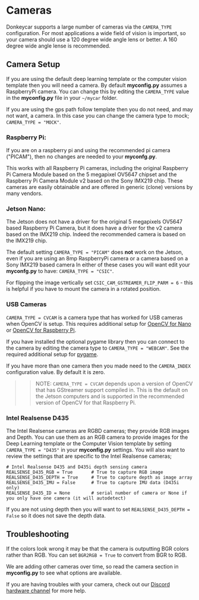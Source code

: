 # Cameras

Donkeycar supports a large number of cameras via the `CAMERA_TYPE` configuration.  For most applications a wide field of vision is important, so your camera should use a 120 degree wide angle lens or better.  A 160 degree wide angle lense is recommended.

## Camera Setup

If you are using the default deep learning template or the computer vision template then you will need a camera.  By default __myconfig.py__ assumes a RaspberryPi camera.  You can change this by editing the `CAMERA_TYPE` value in the __myconfig.py__ file in your `~/mycar` folder.  

If you are using the gps path follow template then you do not need, and may not want, a camera.  In this case you can change the camera type to mock; `CAMERA_TYPE = "MOCK"`.

### Raspberry Pi:

If you are on a raspberry pi and using the recommended pi camera ("PICAM"), then no changes are needed to your __myconfg.py__.

This works with all Raspberry Pi cameras, including the original Raspberry Pi Camera Module based on the 5 megapixel OV5647 chipset and the Raspberry Pi Camera Module v2 based on the Sony IMX219 chip.  These cameras are easily obtainable and are offered in generic (clone) versions by many vendors.

### Jetson Nano:

The Jetson does not have a driver for the original 5 megapixels OV5647 based Raspberry Pi Camera, but it does have a driver for the v2 camera based on the IMX219 chip.  Indeed the recommended camera is based on the IMX219 chip.

The default setting `CAMERA_TYPE = "PICAM"` does **not** work on the Jetson, even if you are using an 8mp RaspberryPi camera or a camera based on a Sony IMX219 based camera  In either of these cases you will want edit your __myconfg.py__ to have: `CAMERA_TYPE = "CSIC"`.

For flipping the image vertically set `CSIC_CAM_GSTREAMER_FLIP_PARM = 6` - this is helpful if you have to mount the camera in a rotated position.

### USB Cameras

`CAMERA_TYPE = CVCAM` is a camera type that has worked for USB cameras when OpenCV is setup. This requires additional setup for [OpenCV for Nano](/guide/robot_sbc/setup_jetson_nano/#step-4-install-opencv) or [OpenCV for Raspberry Pi](https://www.learnopencv.com/install-opencv-4-on-raspberry-pi/).  

If you have installed the optional pygame library then you can connect to the camera by editing the camera type to `CAMERA_TYPE = "WEBCAM"`.  See the required additional setup for [pygame](https://www.pygame.org/wiki/GettingStarted).

If you have more than one camera then you made need to the `CAMERA_INDEX` configuration value.  By default it is zero.

>> NOTE: `CAMERA_TYPE = CVCAM` depends upon a version of OpenCV that has GStreamer support compiled in.  This is the default on the Jetson computers and is supported in the recommended version of OpenCV for that Raspberry Pi.

### Intel Realsense D435

The Intel Realsense cameras are RGBD cameras; they provide RGB images and Depth.  You can use them as an RGB camera to provide images for the Deep Learning template or the Computer Vision template by setting `CAMERA_TYPE = "D435"` in your __myconfig.py__ settings.  You will also want to review the settings that are specific to the Intel Realsense cameras;

```
# Intel Realsense D435 and D435i depth sensing camera
REALSENSE_D435_RGB = True       # True to capture RGB image
REALSENSE_D435_DEPTH = True     # True to capture depth as image array
REALSENSE_D435_IMU = False      # True to capture IMU data (D435i only)
REALSENSE_D435_ID = None        # serial number of camera or None if you only have one camera (it will autodetect)
```

If you are not using depth then you will want to set `REALSENSE_D435_DEPTH = False` so it does not save the depth data.

## Troubleshooting

If the colors look wrong it may be that the camera is outputting BGR colors rather than RGB.  You can set `BGR2RGB = True` to convert from BGR to RGB.

We are adding other cameras over time, so read the camera section in __myconfig.py__ to see what options are available.

If you are having troubles with your camera, check out our [Discord hardware channel](https://discord.gg/zcyzK69S) for more help.
